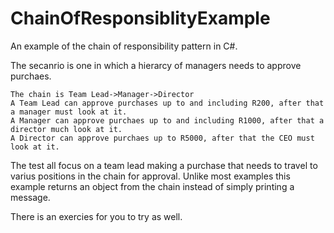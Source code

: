 # ChainOfResponsiblityExample
An example of the chain of responsibility pattern in C#.

The secanrio is one in which a hierarcy of managers needs to approve purchaes.
    
    The chain is Team Lead->Manager->Director
    A Team Lead can approve purchases up to and including R200, after that a manager must look at it.
    A Manager can approve purchaes up to and including R1000, after that a director much look at it.
    A Director can approve purchaes up to R5000, after that the CEO must look at it.

The test all focus on a team lead making a purchase that needs to travel to varius positions in the chain for approval. 
Unlike most examples this example returns an object from the chain instead of simply printing a message.

There is an exercies for you to try as well.

